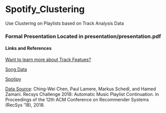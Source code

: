 # Spotify_Clustering
Use Clustering on Playlists based on Track Analysis Data

### Formal Presentation Located in presentation/presentation.pdf



#### Links and References
[Want to learn more about Track Featues?](https://developer.spotify.com/documentation/web-api/reference/tracks/get-audio-features/)

[Song Data](https://www.kaggle.com/yamaerenay/spotify-dataset-19212020-160k-tracks)

[Spotipy](https://spotipy.readthedocs.io/en/2.16.1/)

[Data Source](https://www.aicrowd.com/challenges/spotify-million-playlist-dataset-challenge#citation):
Ching-Wei Chen, Paul Lamere, Markus Schedl, and Hamed Zamani. Recsys Challenge 2018: Automatic Music Playlist Continuation. In Proceedings of the 12th ACM Conference on Recommender Systems (RecSys ’18), 2018.



